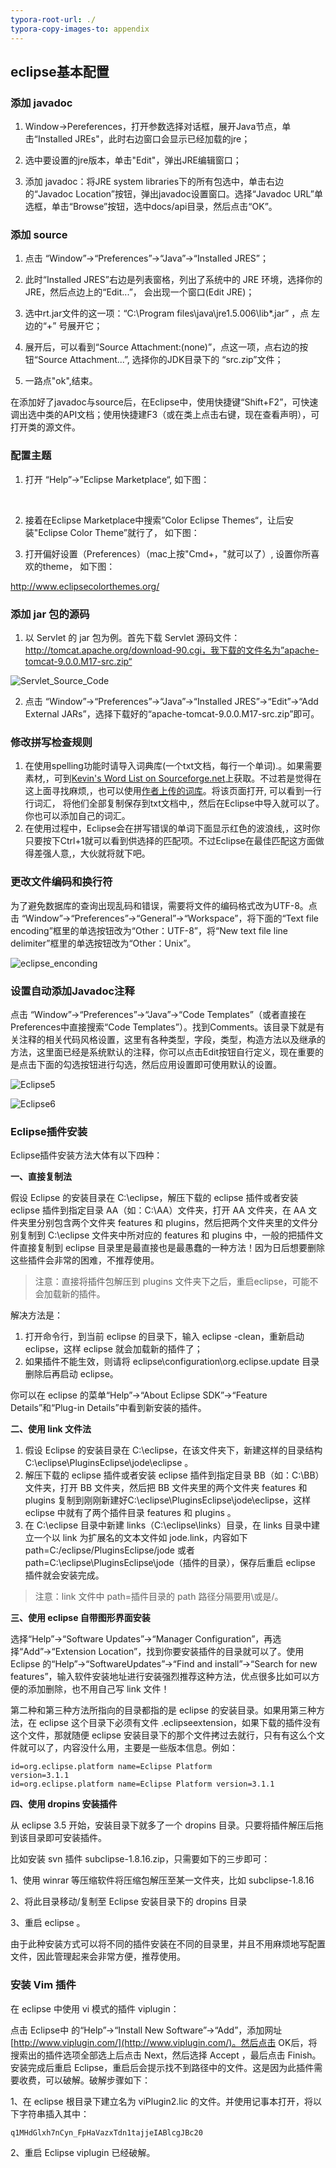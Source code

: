 ```yaml
---
typora-root-url: ./
typora-copy-images-to: appendix
---
```


## eclipse基本配置

### 添加 javadoc

1. Window→Pereferences，打开参数选择对话框，展开Java节点，单击“Installed JREs"，此时右边窗口会显示已经加载的jre；



2. 选中要设置的jre版本，单击"Edit"，弹出JRE编辑窗口；



3. 添加 javadoc：将JRE system libraries下的所有包选中，单击右边的“Javadoc Location”按钮，弹出javadoc设置窗口。选择“Javadoc URL”单选框，单击“Browse”按钮，选中docs/api目录，然后点击“OK”。

### 添加 source

1. 点击 “Window”→“Preferences”→“Java”→“Installed JRES”；
2. 此时“Installed JRES”右边是列表窗格，列出了系统中的 JRE 环境，选择你的JRE，然后点边上的“Edit...”， 会出现一个窗口(Edit JRE)；
3. 选中rt.jar文件的这一项：“C:\Program files\java\jre1.5.006\lib*.jar” ，点 左边的“+” 号展开它；

4. 展开后，可以看到“Source Attachment:(none)”，点这一项，点右边的按钮“Source Attachment...”, 选择你的JDK目录下的 “src.zip”文件；
5. 一路点"ok",结束。


在添加好了javadoc与source后，在Eclipse中，使用快捷键“Shift+F2”，可快速调出选中类的API文档；使用快捷建F3（或在类上点击右键，现在查看声明），可打开类的源文件。

### 配置主题

1. 打开 “Help”→”Eclipse Marketplace“, 如下图： 

   ​

2. 接着在Eclipse Marketplace中搜索”Color Eclipse Themes“，让后安装"Eclipse Color Theme”就行了， 如下图：



3. 打开偏好设置（Preferences）（mac上按"Cmd+，"就可以了）, 设置你所喜欢的theme， 如下图：

http://www.eclipsecolorthemes.org/

### 添加 jar 包的源码

1. 以 Servlet 的 jar 包为例。首先下载 Servlet 源码文件：http://tomcat.apache.org/download-90.cgi，我下载的文件名为”apache-tomcat-9.0.0.M17-src.zip“

![Servlet_Source_Code](appendix/Servlet_Source_Code.png)

2. 点击 “Window”→“Preferences”→“Java”→“Installed JRES”→“Edit”→“Add External JARs”，选择下载好的“apache-tomcat-9.0.0.M17-src.zip”即可。

### 修改拼写检查规则

1. 在使用spelling功能时请导入词典库(一个txt文档，每行一个单词).。如果需要素材,，可到[Kevin's Word List on Sourceforge.net]()上获取。不过若是觉得在这上面寻找麻烦,，也可以使用[作者上传的词库](http://www.javalobby.org/images/postings/rj/eclipse_spelling/dictionary.txt)。将该页面打开, 可以看到一行行词汇， 将他们全部复制保存到txt文档中,，然后在Eclipse中导入就可以了。你也可以添加自己的词汇。
2. 在使用过程中，Eclipse会在拼写错误的单词下面显示红色的波浪线,，这时你只要按下Ctrl+1就可以看到供选择的匹配项。不过Eclipse在最佳匹配这方面做得差强人意,，大伙就将就下吧。


### 更改文件编码和换行符

为了避免数据库的查询出现乱码和错误，需要将文件的编码格式改为UTF-8。点击 “Window”→“Preferences”→“General”→“Workspace”，将下面的“Text file encoding”框里的单选按钮改为“Other：UTF-8”，将“New text file line delimiter”框里的单选按钮改为“Other：Unix”。

![eclipse_enconding](appendix/eclipse_enconding.png)

### 设置自动添加Javadoc注释

点击 “Window”→“Preferences”→“Java”→“Code Templates”（或者直接在Preferences中直接搜索“Code Templates”）。找到Comments。该目录下就是有关注释的相关代码风格设置，这里有各种类型，字段，类型，构造方法以及继承的方法，这里面已经是系统默认的注释，你可以点击Edit按钮自行定义，现在重要的是点击下面的勾选按钮进行勾选，然后应用设置即可使用默认的设置。



![Eclipse5](appendix/Eclipse5.png)

![Eclipse6](appendix/Eclipse6.png)

### Eclipse插件安装

Eclipse插件安装方法大体有以下四种：

**一、直接复制法**

假设 Eclipse 的安装目录在 C:\eclipse，解压下载的 eclipse 插件或者安装 eclipse 插件到指定目录 AA（如：C:\AA）文件夹，打开 AA 文件夹，在 AA 文件夹里分别包含两个文件夹 features 和 plugins，然后把两个文件夹里的文件分别复制到 C:\eclipse 文件夹中所对应的 features 和 plugins 中，一般的把插件文件直接复制到 eclipse 目录里是最直接也是最愚蠢的一种方法！因为日后想要删除这些插件会非常的困难，不推荐使用。

> 注意：直接将插件包解压到 plugins 文件夹下之后，重启eclipse，可能不会加载新的插件。

解决方法是：

1. 打开命令行，到当前 eclipse 的目录下，输入 eclipse -clean，重新启动 eclipse，这样 eclipse 就会加载新的插件了；
2. 如果插件不能生效，则请将 eclipse\configuration\org.eclipse.update 目录删除后再启动 eclipse。

你可以在 eclipse 的菜单“Help”→“About Eclipse SDK”→“Feature Details”和“Plug-in Details”中看到新安装的插件。

**二、使用 link 文件法**

1. 假设 Eclipse 的安装目录在 C:\eclipse，在该文件夹下，新建这样的目录结构C:\eclipse\PluginsEclipse\jode\eclipse 。
2. 解压下载的 eclipse 插件或者安装 eclipse 插件到指定目录 BB（如：C:\BB）文件夹，打开 BB 文件夹，然后把 BB 文件夹里的两个文件夹 features 和 plugins 复制到刚刚新建好C:\eclipse\PluginsEclipse\jode\eclipse，这样 eclipse 中就有了两个插件目录 features 和 plugins 。
3. 在 C:\eclipse 目录中新建 links（C:\eclipse\links）目录，在 links 目录中建立一个以 link 为扩展名的文本文件如 jode.link，内容如下 path=C:/eclipse/PluginsEclipse/jode 或者 path=C:\\eclipse\\PluginsEclipse\\jode（插件的目录），保存后重启 eclipse 插件就会安装完成。

> 注意：link 文件中 path=插件目录的 path 路径分隔要用\\或是/。

**三、使用 eclipse 自带图形界面安装**

选择“Help”→“Software Updates”→“Manager Configuration”，再选择“Add”→“Extension Location”，找到你要安装插件的目录就可以了。使用 Eclipse 的“Help”→“SoftwareUpdates”→“Find and install”→“Search for new features”，输入软件安装地址进行安装强烈推荐这种方法，优点很多比如可以方便的添加删除，也不用自己写 link 文件！

第二种和第三种方法所指向的目录都指的是 eclipse 的安装目录。如果用第三种方法，在 eclipse 这个目录下必须有文件 .eclipseextension，如果下载的插件没有这个文件，那就随便 eclipse 安装目录下的那个文件拷过去就行，只有有这么个文件就可以了，内容没什么用，主要是一些版本信息。例如：

```
id=org.eclipse.platform name=Eclipse Platform
version=3.1.1
id=org.eclipse.platform name=Eclipse Platform version=3.1.1
```

**四、使用 dropins 安装插件**

从 eclipse 3.5 开始，安装目录下就多了一个 dropins 目录。只要将插件解压后拖到该目录即可安装插件。

比如安装 svn 插件 subclipse-1.8.16.zip，只需要如下的三步即可：

1、使用 winrar 等压缩软件将压缩包解压至某一文件夹，比如 subclipse-1.8.16

2、将此目录移动/复制至 Eclipse 安装目录下的 dropins 目录

3、重启 eclipse 。

由于此种安装方式可以将不同的插件安装在不同的目录里，并且不用麻烦地写配置文件，因此管理起来会非常方便，推荐使用。

### 安装 Vim 插件

在 eclipse 中使用 vi 模式的插件 viplugin：

点击 Eclipse中 的“Help”→“Install New Software”→“Add”，添加网址 [http://www.viplugin.com/](http://www.viplugin.com/)。然后点击 OK后，将搜索出的插件选项全部选上后点击 Next，然后选择 Accept ，最后点击 Finish。安装完成后重启 Eclipse，重启后会提示找不到路径中的文件。这是因为此插件需要收费，可以破解。破解步骤如下：

1、在 eclipse 根目录下建立名为 viPlugin2.lic 的文件。并使用记事本打开，将以下字符串插入其中：

```
q1MHdGlxh7nCyn_FpHaVazxTdn1tajjeIABlcgJBc20
```

2、重启 Eclipse viplugin 已经破解。